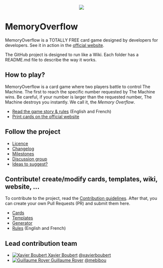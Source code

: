 <p align="center">
  <img src="https://raw.githubusercontent.com/CodeCorico/MemoryOverflow/master/logo.gif" />
</p>

# MemoryOverflow

MemoryOverflow is a TOTALLY FREE card game designed by developers for developers.
See it in action in the [official website](http://memoryoverflow.codecorico.com).

The GitHub project is designed to run like a Wiki. Each folder has a README.md file to describe the way it works.

## How to play?

MemoryOverflow is a card game where two players battle to control The Machine. The first to reach the specific number requested by The Machine wins. Be careful, if your number is larger than the requested number, The Machine destroys you instantly. We call it, the *Memory Overflow*.

* [Read the game story & rules](rules) (English and French)
* [Print cards on the official website](http://memoryoverflow.codecorico.com/editions)

## Follow the project

* [Licence](https://github.com/CodeCorico/MemoryOverflow/blob/master/LICENSE)
* [Changelog](https://github.com/CodeCorico/MemoryOverflow/blob/master/CHANGELOG.md)
* [Milestones](https://github.com/CodeCorico/MemoryOverflow/milestones?state=open)
* [Discussion group](https://groups.google.com/d/forum/memoryoverflow)
* [Ideas to suggest?](http://www.google.com/moderator/#15/e=2138af&t=2138af.41)

## Contribute! create/modify cards, templates, wiki, website, ...

To contribute to the project, read the [Contribution guidelines](https://github.com/CodeCorico/MemoryOverflow/blob/master/CONTRIBUTING.md).
After that, you can create your own Pull Requests (PR) and submit them here.

* [Cards](https://github.com/CodeCorico/MemoryOverflow/blob/master/cards/)
* [Templates](https://github.com/CodeCorico/MemoryOverflow/blob/master/templates/)
* [Generator](https://github.com/CodeCorico/MemoryOverflow/blob/master/generator/)
* [Rules](https://github.com/CodeCorico/MemoryOverflow/blob/master/rules/) (English and French)


Lead contribution team
---------

* <a href="http://xavierboubert.fr"><img src="https://avatars0.githubusercontent.com/u/482251?v=2&s=18" alt="Xavier Boubert" /> Xavier Boubert</a> [@xavierboubert](https://github.com/XavierBoubert)
* <a href="https://www.linkedin.com/profile/view?id=42944066"><img src="https://avatars3.githubusercontent.com/u/305342?v=2&s=18" alt="Guillaume Royer" /> Guillaume Royer</a> [@mebibou](https://github.com/mebibou)
